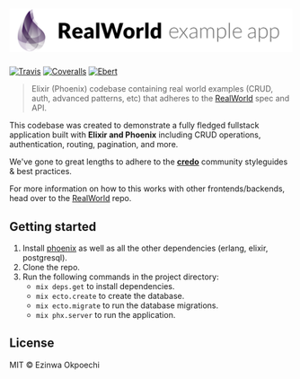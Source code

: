 # ![RealWorld Example App](logo.png)
[![Travis](https://travis-ci.org/lbighetti/elixir-phoenix-realworld.svg)](https://travis-ci.org/lbighetti/elixir-phoenix-realworld)
[![Coveralls](https://coveralls.io/repos/github/lbighetti/elixir-phoenix-realworld/badge.svg?branch=master)](https://coveralls.io/github/lbighetti/elixir-phoenix-realworld?branch=master)
[![Ebert](https://ebertapp.io/github/lbighetti/elixir-phoenix-realworld.svg)](https://ebertapp.io/github/lbighetti/elixir-phoenix-realworld)
> Elixir (Phoenix) codebase containing real world examples (CRUD, auth, advanced patterns, etc) that adheres to the [RealWorld](https://github.com/gothinkster/realworld-example-apps) spec and API.


This codebase was created to demonstrate a fully fledged fullstack application built with **Elixir and Phoenix** including CRUD operations, authentication, routing, pagination, and more.

We've gone to great lengths to adhere to the **[credo](https://github.com/rrrene/credo)** community styleguides & best practices.

For more information on how to this works with other frontends/backends, head over to the [RealWorld](https://github.com/gothinkster/realworld) repo.


## Getting started

1. Install [phoenix](http://www.phoenixframework.org/docs/installation) as well as all the other dependencies (erlang, elixir, postgresql).
1. Clone the repo.
1. Run the following commands in the project directory:
    - `mix deps.get` to install dependencies.
    - `mix ecto.create` to create the database.
    - `mix ecto.migrate` to run the database migrations.
    - `mix phx.server` to run the application.

## License

MIT © Ezinwa Okpoechi

